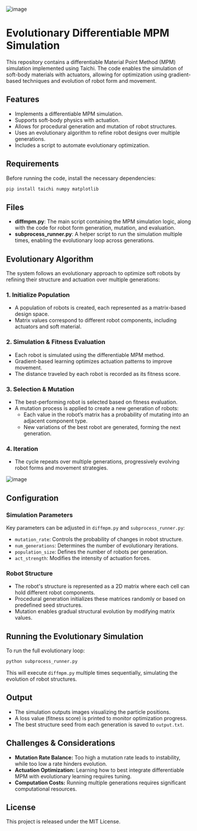 ![image](https://github.com/user-attachments/assets/88024af5-ac9b-4fc6-98bf-18db2687d2da)

# Evolutionary Differentiable MPM Simulation

This repository contains a differentiable Material Point Method (MPM) simulation implemented using Taichi. The code enables the simulation of soft-body materials with actuators, allowing for optimization using gradient-based techniques and evolution of robot form and movement.

## Features
- Implements a differentiable MPM simulation.
- Supports soft-body physics with actuation.
- Allows for procedural generation and mutation of robot structures.
- Uses an evolutionary algorithm to refine robot designs over multiple generations.
- Includes a script to automate evolutionary optimization.

## Requirements
Before running the code, install the necessary dependencies:
```bash
pip install taichi numpy matplotlib
```

## Files
- **diffmpm.py**: The main script containing the MPM simulation logic, along with the code for robot form generation, mutation, and evaluation.
- **subprocess_runner.py**: A helper script to run the simulation multiple times, enabling the evolutionary loop across generations.

## Evolutionary Algorithm
The system follows an evolutionary approach to optimize soft robots by refining their structure and actuation over multiple generations:

### 1. **Initialize Population**
   - A population of robots is created, each represented as a matrix-based design space.
   - Matrix values correspond to different robot components, including actuators and soft material.

### 2. **Simulation & Fitness Evaluation**
   - Each robot is simulated using the differentiable MPM method.
   - Gradient-based learning optimizes actuation patterns to improve movement.
   - The distance traveled by each robot is recorded as its fitness score.

### 3. **Selection & Mutation**
   - The best-performing robot is selected based on fitness evaluation.
   - A mutation process is applied to create a new generation of robots:
     - Each value in the robot’s matrix has a probability of mutating into an adjacent component type.
     - New variations of the best robot are generated, forming the next generation.

### 4. **Iteration**
   - The cycle repeats over multiple generations, progressively evolving robot forms and movement strategies.

![image](https://github.com/user-attachments/assets/4d5e9024-413a-4614-876c-717615b48987)


## Configuration
### Simulation Parameters
Key parameters can be adjusted in `diffmpm.py` and `subprocess_runner.py`:
- `mutation_rate`: Controls the probability of changes in robot structure.
- `num_generations`: Determines the number of evolutionary iterations.
- `population_size`: Defines the number of robots per generation.
- `act_strength`: Modifies the intensity of actuation forces.

### Robot Structure
- The robot's structure is represented as a 2D matrix where each cell can hold different robot components.
- Procedural generation initializes these matrices randomly or based on predefined seed structures.
- Mutation enables gradual structural evolution by modifying matrix values.

## Running the Evolutionary Simulation
To run the full evolutionary loop:
```bash
python subprocess_runner.py
```
This will execute `diffmpm.py` multiple times sequentially, simulating the evolution of robot structures.

## Output
- The simulation outputs images visualizing the particle positions.
- A loss value (fitness score) is printed to monitor optimization progress.
- The best structure seed from each generation is saved to `output.txt`.

## Challenges & Considerations
- **Mutation Rate Balance:** Too high a mutation rate leads to instability, while too low a rate hinders evolution.
- **Actuation Optimization:** Learning how to best integrate differentiable MPM with evolutionary learning requires tuning.
- **Computation Costs:** Running multiple generations requires significant computational resources.

## License
This project is released under the MIT License.

